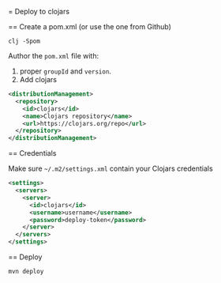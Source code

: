 = Deploy to clojars

== Create a pom.xml (or use the one from Github)

~~~
clj -Spom
~~~

Author the `pom.xml` file with:

1. proper `groupId` and `version`.
2. Add clojars 

~~~xml
<distributionManagement>
  <repository>
    <id>clojars</id>
    <name>Clojars repository</name>
    <url>https://clojars.org/repo</url>
  </repository>
</distributionManagement>
~~~

== Credentials

Make sure `~/.m2/settings.xml` contain your Clojars credentials

~~~xml
<settings>
  <servers>
    <server>
      <id>clojars</id>
      <username>username</username>
      <password>deploy-token</password>
    </server>
  </servers>
</settings>
~~~

== Deploy

~~~
mvn deploy
~~~


